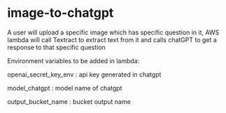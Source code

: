 # image-to-chatgpt
A user will upload a specific image which has specific question in it, AWS lambda will call Textract to extract text from it and calls chatGPT to get a response to that specific question


Environment variables to be added in lambda:

openai_secret_key_env : api key generated in chatgpt

model_chatgpt         : model name of chatgpt

output_bucket_name    : bucket output name
